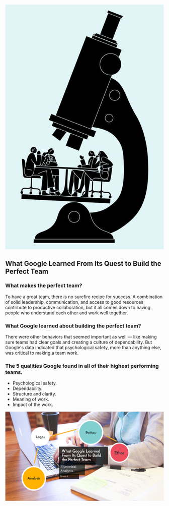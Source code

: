 ![google](./image14/google.jpg)

## What Google Learned From Its Quest to Build the Perfect Team

### What makes the perfect team?

To have a great team, there is no surefire recipe for success. A combination of solid leadership, communication, and access to good resources contribute to productive collaboration, but it all comes down to having people who understand each other and work well together.

### What Google learned about building the perfect team?

There were other behaviors that seemed important as well — like making sure teams had clear goals and creating a culture of dependability. But Google's data indicated that psychological safety, more than anything else, was critical to making a team work.

### The 5 qualities Google found in all of their highest performing teams.

* Psychological safety.
* Dependability.
* Structure and clarity.
* Meaning of work.
* Impact of the work.

![googlee](./image14/googlee.png)